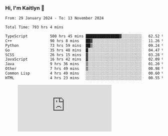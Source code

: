 ### Hi, I'm Kaitlyn 👋
<!--START_SECTION:waka-->

```txt
From: 29 January 2024 - To: 13 November 2024

Total Time: 793 hrs 4 mins

TypeScript          500 hrs 45 mins ███████████████▓░░░░░░░░░   62.52 %
C++                 90 hrs 8 mins   ██▓░░░░░░░░░░░░░░░░░░░░░░   11.26 %
Python              73 hrs 59 mins  ██▒░░░░░░░░░░░░░░░░░░░░░░   09.24 %
Go                  35 hrs 48 mins  █░░░░░░░░░░░░░░░░░░░░░░░░   04.47 %
SCSS                26 hrs 15 mins  ▓░░░░░░░░░░░░░░░░░░░░░░░░   03.28 %
JavaScript          16 hrs 42 mins  ▓░░░░░░░░░░░░░░░░░░░░░░░░   02.09 %
Java                9 hrs 36 mins   ▒░░░░░░░░░░░░░░░░░░░░░░░░   01.20 %
Other               7 hrs 49 mins   ▒░░░░░░░░░░░░░░░░░░░░░░░░   00.98 %
Common Lisp         4 hrs 49 mins   ░░░░░░░░░░░░░░░░░░░░░░░░░   00.60 %
HTML                4 hrs 23 mins   ░░░░░░░░░░░░░░░░░░░░░░░░░   00.55 %
```

<!--END_SECTION:waka-->

<figure><embed src="https://wakatime.com/share/@018d58bc-3d22-46c9-b2d7-4ed36fb8172d/243b5d9b-77cd-4133-89ff-dcc8f225fa18.svg"></embed></figure>
